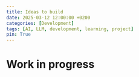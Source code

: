 ```yaml
---
title: Ideas to build
date: 2025-03-12 12:00:00 +0200
categories: [Development]
tags: [AI, LLM, development, learning, project]
pin: True
---
```


# Work in progress